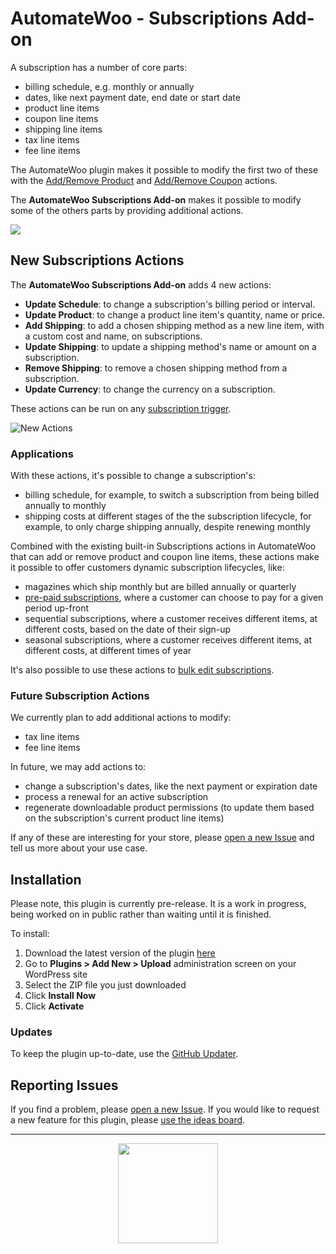 # AutomateWoo - Subscriptions Add-on

A subscription has a number of core parts:

* billing schedule, e.g. monthly or annually
* dates, like next payment date, end date or start date
* product line items
* coupon line items
* shipping line items
* tax line items
* fee line items

The AutomateWoo plugin makes it possible to modify the first two of these with the [Add/Remove Product](https://automatewoo.com/docs/actions/subscription-add-remove-product/) and [Add/Remove Coupon](https://automatewoo.com/docs/actions/subscription-add-remove-coupon/) actions.

The **AutomateWoo Subscriptions Add-on** makes it possible to modify some of the others parts by providing additional actions.

![](http://pic.pros.pr/6cf806f1ffe5/Screen%20Shot%202019-01-24%20at%202.19.02%20pm.png)

## New Subscriptions Actions

The **AutomateWoo Subscriptions Add-on** adds 4 new actions:

* **Update Schedule**: to change a subscription's billing period or interval.
* **Update Product**: to change a product line item's quantity, name or price.
* **Add Shipping**: to add a chosen shipping method as a new line item, with a custom cost and name, on subscriptions.
* **Update Shipping**: to update a shipping method's name or amount on a subscription.
* **Remove Shipping**: to remove a chosen shipping method from a subscription.
* **Update Currency**: to change the currency on a subscription.

These actions can be run on any [subscription trigger](https://automatewoo.com/docs/triggers/list/#subscriptions).

![New Actions](http://pic.pros.pr/a0e63624deaf/Screen%252520Shot%2525202019-01-24%252520at%2525202.17.23%252520pm.png)

### Applications

With these actions, it's possible to change a subscription's:

* billing schedule, for example, to switch a subscription from being billed annually to monthly
* shipping costs at different stages of the the subscription lifecycle, for example, to only charge shipping annually, despite renewing monthly

Combined with the existing built-in Subscriptions actions in AutomateWoo that can add or remove product and coupon line items, these actions make it possible to offer customers dynamic subscription lifecycles, like:

* magazines which ship monthly but are billed annually or quarterly
* [pre-paid subscriptions](https://automatewoo.com/docs/examples/pre-paid-subscriptions/), where a customer can choose to pay for a given period up-front
* sequential subscriptions, where a customer receives different items, at different costs, based on the date of their sign-up
* seasonal subscriptions, where a customer receives different items, at different costs, at different times of year

It's also possible to use these actions to [bulk edit subscriptions](https://automatewoo.com/docs/examples/bulk-update-subscription-prices/).

### Future Subscription Actions

We currently plan to add additional actions to modify:

* tax line items
* fee line items

In future, we may add actions to:

* change a subscription's dates, like the next payment or expiration date
* process a renewal for an active subscription
* regenerate downloadable product permissions (to update them based on the subscription's current product line items)

If any of these are interesting for your store, please [open a new Issue](https://github.com/Prospress/automatewoo-subscriptions/issues/new) and tell us more about your use case.

## Installation

Please note, this plugin is currently pre-release. It is a work in progress, being worked on in public rather than waiting until it is finished.

To install:

1. Download the latest version of the plugin [here](https://github.com/Prospress/automatewoo-subscriptions/archive/master.zip)
1. Go to **Plugins > Add New > Upload** administration screen on your WordPress site
1. Select the ZIP file you just downloaded
1. Click **Install Now**
1. Click **Activate**

### Updates

To keep the plugin up-to-date, use the [GitHub Updater](https://github.com/afragen/github-updater).

## Reporting Issues

If you find a problem, please [open a new Issue](https://github.com/Prospress/automatewoo-subscriptions/issues/new). If you would like to request a new feature for this plugin, please [use the ideas board](https://ideas.automatewoo.com/automatewoo).

---

<p align="center">
	<a href="https://prospress.com/">
		<img src="https://cloud.githubusercontent.com/assets/235523/11986380/bb6a0958-a983-11e5-8e9b-b9781d37c64a.png" width="160">
	</a>
</p>
